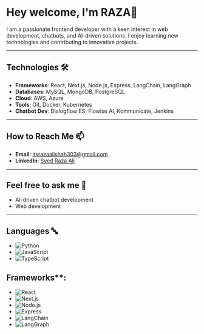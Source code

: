 # Hey welcome, I'm RAZA👋

I am a passionate frontend developer with a keen interest in web development, chatbots, and AI-driven solutions. I enjoy learning new technologies and contributing to innovative projects.

---

##  Technologies 🛠️
- **Frameworks**: React, Next.js, Node.js, Express, LangChain, LangGraph
- **Databases**: MySQL, MongoDB, PostgreSQL
- **Cloud**: AWS, Azure
- **Tools**: Git, Docker, Kubernetes
- **Chatbot Dev**: Dialogflow ES, Flowise AI, Kommunicate, Jenkins


---

##  How to Reach Me 📫
- **Email**: itsrazaalishah303@gmail.com
- **LinkedIn**: [Syed Raza Ali](https://www.linkedin.com/in/syed-raza-ali-346263308/)

---

##  Feel free to ask me 💬
- AI-driven chatbot development
- Web development

---

##  Languages 🔤
 - ![Python](https://img.shields.io/badge/-Python-blue)
 - ![JavaScript](https://img.shields.io/badge/-JavaScript-yellow)
 - ![TypeScript](https://img.shields.io/badge/-TypeScript-blue)

## Frameworks**:  
 - ![React](https://img.shields.io/badge/-React-61DAFB?logo=react&logoColor=white&style=flat)
 - ![Next.js](https://img.shields.io/badge/-Next.js-000000?logo=next.js&logoColor=white&style=flat)
 - ![Node.js](https://img.shields.io/badge/-Node.js-339933?logo=node.js&logoColor=white&style=flat)
 - ![Express](https://img.shields.io/badge/-Express-000000?logo=express&logoColor=white&style=flat)
 - ![LangChain](https://img.shields.io/badge/-LangChain-blue?style=flat)
 - ![LangGraph](https://img.shields.io/badge/-LangGraph-orange?style=flat)


